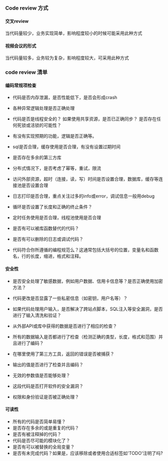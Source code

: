 ###  Code review 方式



####  交叉review

当代码量较少，业务实现简单，影响程度较小的时候可能采用此种方式

####  视频会议的形式

当代码量较多，业务较为复杂，影响程度较大，可采用此种方式



### code review 清单

#### 编码常规项检查

- 代码是否内存泄漏，是否性能低下，是否会形成crash

- 各种异常逻辑处理是否正确处理

- 代码是否是线程安全的？ 如果使用共享资源，是否已正确同步？ 是否存在任何死锁或活锁的可能性？

- 有没有实现预期的功能，逻辑是否正确等。

- sql是否合理，缓存使用是否合理，有没有设置过期时间

- 是否存在多余的第三方库

- 分布式情况下，是否考虑了幂等，重试，限流

- 访问外部资源，超时（连接，读，写）时间是否设置合理，数据库，缓存等连接池是否设置合理

- 日志打印是否合理，重点关注过多的info或error，调试信息一般用debug

- 循环是否设置了长度和正确的终止条件？

- 定时任务使用是否合理，线程池使用是否合理

- 是否有可以被库函数替代的代码？

- 是否有可以删除的日志或调试代码？

- 代码符合你所遵循的编程规范么？这通常包括大括号的位置，变量名和函数名，行的长度，缩进，格式和注释。

  

#### 安全性

- 是否安全处理了敏感数据，例如用户数据、信用卡信息等？是否正确使用加密方法？

- 代码更改是否显露了一些私密信息（如密钥，用户名等）？

- 如果代码处理用户输入，是否解决了跨站点脚本，SQL注入等安全漏洞，是否进行了输入清洗和验证？

- 从外部API或库中获得的数据是否进行了相应的检查？

- 所有的数据输入是否都进行了检查（检测正确的类型，长度，格式和范围）并且进行了编码？

- 在哪里使用了第三方工具，返回的错误是否被捕获？

- 输出的值是否进行了检查并且编码？

- 无效的参数值是否能够处理？

- 这段代码是否打开软件的安全漏洞？

- 权限和身份验证是否被正确处理？
  
  

#### 可读性

- 所有的代码是否简单易懂？
- 是否存在多余的或是重复的代码？
- 是否有被注释掉的代码？
- 代码是否尽可能的模块化了？
- 是否有可以被替换的全局变量？
- 是否有未完成代码？如果是，应该移除或者使用合适标签如'TODO'注明了吗?
